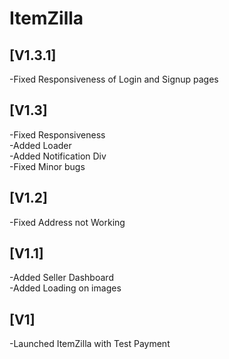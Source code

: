 # ItemZilla

## [V1.3.1]
-Fixed Responsiveness of Login and Signup pages

## [V1.3]
-Fixed Responsiveness <br>
-Added Loader<br>
-Added Notification Div <br>
-Fixed Minor bugs

## [V1.2]
-Fixed Address not Working

## [V1.1]
-Added Seller Dashboard <br>
-Added Loading on images

## [V1]
-Launched ItemZilla with Test Payment